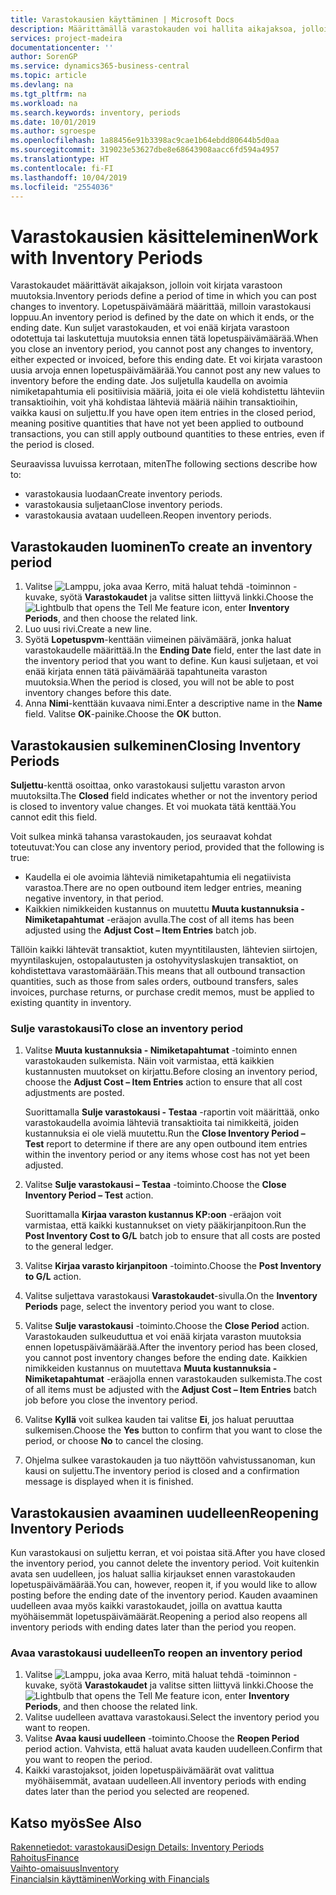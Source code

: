 ```yaml
---
title: Varastokausien käyttäminen | Microsoft Docs
description: Määrittämällä varastokauden voi hallita aikajaksoa, jolloin henkilöt voivat kirjata muutoksia varastoon.
services: project-madeira
documentationcenter: ''
author: SorenGP
ms.service: dynamics365-business-central
ms.topic: article
ms.devlang: na
ms.tgt_pltfrm: na
ms.workload: na
ms.search.keywords: inventory, periods
ms.date: 10/01/2019
ms.author: sgroespe
ms.openlocfilehash: 1a88456e91b3398ac9cae1b64ebdd80644b5d0aa
ms.sourcegitcommit: 319023e53627dbe8e68643908aacc6fd594a4957
ms.translationtype: HT
ms.contentlocale: fi-FI
ms.lasthandoff: 10/04/2019
ms.locfileid: "2554036"
---
```

# <a name="work-with-inventory-periods"></a><span data-ttu-id="d5c0c-103">Varastokausien käsitteleminen</span><span class="sxs-lookup"><span data-stu-id="d5c0c-103">Work with Inventory Periods</span></span>
<span data-ttu-id="d5c0c-104">Varastokaudet määrittävät aikajakson, jolloin voit kirjata varastoon muutoksia.</span><span class="sxs-lookup"><span data-stu-id="d5c0c-104">Inventory periods define a period of time in which you can post changes to inventory.</span></span> <span data-ttu-id="d5c0c-105">Lopetuspäivämäärä määrittää, milloin varastokausi loppuu.</span><span class="sxs-lookup"><span data-stu-id="d5c0c-105">An inventory period is defined by the date on which it ends, or the ending date.</span></span> <span data-ttu-id="d5c0c-106">Kun suljet varastokauden, et voi enää kirjata varastoon odotettuja tai laskutettuja muutoksia ennen tätä lopetuspäivämäärää.</span><span class="sxs-lookup"><span data-stu-id="d5c0c-106">When you close an inventory period, you cannot post any changes to inventory, either expected or invoiced, before this ending date.</span></span> <span data-ttu-id="d5c0c-107">Et voi kirjata varastoon uusia arvoja ennen lopetuspäivämäärää.</span><span class="sxs-lookup"><span data-stu-id="d5c0c-107">You cannot post any new values to inventory before the ending date.</span></span> <span data-ttu-id="d5c0c-108">Jos suljetulla kaudella on avoimia nimiketapahtumia eli positiivisia määriä, joita ei ole vielä kohdistettu lähteviin transaktioihin, voit yhä kohdistaa lähteviä määriä näihin transaktioihin, vaikka kausi on suljettu.</span><span class="sxs-lookup"><span data-stu-id="d5c0c-108">If you have open item entries in the closed period, meaning positive quantities that have not yet been applied to outbound transactions, you can still apply outbound quantities to these entries, even if the period is closed.</span></span>  

<span data-ttu-id="d5c0c-109">Seuraavissa luvuissa kerrotaan, miten</span><span class="sxs-lookup"><span data-stu-id="d5c0c-109">The following sections describe how to:</span></span>

* <span data-ttu-id="d5c0c-110">varastokausia luodaan</span><span class="sxs-lookup"><span data-stu-id="d5c0c-110">Create inventory periods.</span></span>  
* <span data-ttu-id="d5c0c-111">varastokausia suljetaan</span><span class="sxs-lookup"><span data-stu-id="d5c0c-111">Close inventory periods.</span></span>  
* <span data-ttu-id="d5c0c-112">varastokausia avataan uudelleen.</span><span class="sxs-lookup"><span data-stu-id="d5c0c-112">Reopen inventory periods.</span></span>  

## <a name="to-create-an-inventory-period"></a><span data-ttu-id="d5c0c-113">Varastokauden luominen</span><span class="sxs-lookup"><span data-stu-id="d5c0c-113">To create an inventory period</span></span>  
1. <span data-ttu-id="d5c0c-114">Valitse ![Lamppu, joka avaa Kerro, mitä haluat tehdä -toiminnon](media/ui-search/search_small.png "Kerro, mitä haluat tehdä") -kuvake, syötä **Varastokaudet** ja valitse sitten liittyvä linkki.</span><span class="sxs-lookup"><span data-stu-id="d5c0c-114">Choose the ![Lightbulb that opens the Tell Me feature](media/ui-search/search_small.png "Tell me what you want to do") icon, enter **Inventory Periods**, and then choose the related link.</span></span>  
2. <span data-ttu-id="d5c0c-115">Luo uusi rivi.</span><span class="sxs-lookup"><span data-stu-id="d5c0c-115">Create a new line.</span></span>  
3. <span data-ttu-id="d5c0c-116">Syötä **Lopetuspvm**-kenttään viimeinen päivämäärä, jonka haluat varastokaudelle määrittää.</span><span class="sxs-lookup"><span data-stu-id="d5c0c-116">In the **Ending Date** field, enter the last date in the inventory period that you want to define.</span></span> <span data-ttu-id="d5c0c-117">Kun kausi suljetaan, et voi enää kirjata ennen tätä päivämäärää tapahtuneita varaston muutoksia.</span><span class="sxs-lookup"><span data-stu-id="d5c0c-117">When the period is closed, you will not be able to post inventory changes before this date.</span></span>  
4. <span data-ttu-id="d5c0c-118">Anna **Nimi**-kenttään kuvaava nimi.</span><span class="sxs-lookup"><span data-stu-id="d5c0c-118">Enter a descriptive name in the **Name** field.</span></span> <span data-ttu-id="d5c0c-119">Valitse **OK**-painike.</span><span class="sxs-lookup"><span data-stu-id="d5c0c-119">Choose the **OK** button.</span></span>  

## <a name="closing-inventory-periods"></a><span data-ttu-id="d5c0c-120">Varastokausien sulkeminen</span><span class="sxs-lookup"><span data-stu-id="d5c0c-120">Closing Inventory Periods</span></span>  
<span data-ttu-id="d5c0c-121">**Suljettu**-kenttä osoittaa, onko varastokausi suljettu varaston arvon muutoksilta.</span><span class="sxs-lookup"><span data-stu-id="d5c0c-121">The **Closed** field indicates whether or not the inventory period is closed to inventory value changes.</span></span> <span data-ttu-id="d5c0c-122">Et voi muokata tätä kenttää.</span><span class="sxs-lookup"><span data-stu-id="d5c0c-122">You cannot edit this field.</span></span>  

<span data-ttu-id="d5c0c-123">Voit sulkea minkä tahansa varastokauden, jos seuraavat kohdat toteutuvat:</span><span class="sxs-lookup"><span data-stu-id="d5c0c-123">You can close any inventory period, provided that the following is true:</span></span>  

* <span data-ttu-id="d5c0c-124">Kaudella ei ole avoimia lähteviä nimiketapahtumia eli negatiivista varastoa.</span><span class="sxs-lookup"><span data-stu-id="d5c0c-124">There are no open outbound item ledger entries, meaning negative inventory, in that period.</span></span>  
* <span data-ttu-id="d5c0c-125">Kaikkien nimikkeiden kustannus on muutettu **Muuta kustannuksia - Nimiketapahtumat** -eräajon avulla.</span><span class="sxs-lookup"><span data-stu-id="d5c0c-125">The cost of all items has been adjusted using the **Adjust Cost – Item Entries** batch job.</span></span>  

<span data-ttu-id="d5c0c-126">Tällöin kaikki lähtevät transaktiot, kuten myyntitilausten, lähtevien siirtojen, myyntilaskujen, ostopalautusten ja ostohyvityslaskujen transaktiot, on kohdistettava varastomäärään.</span><span class="sxs-lookup"><span data-stu-id="d5c0c-126">This means that all outbound transaction quantities, such as those from sales orders, outbound transfers, sales invoices, purchase returns, or purchase credit memos, must be applied to existing quantity in inventory.</span></span>  

### <a name="to-close-an-inventory-period"></a><span data-ttu-id="d5c0c-127">Sulje varastokausi</span><span class="sxs-lookup"><span data-stu-id="d5c0c-127">To close an inventory period</span></span>  
1. <span data-ttu-id="d5c0c-128">Valitse **Muuta kustannuksia - Nimiketapahtumat** -toiminto ennen varastokauden sulkemista. Näin voit varmistaa, että kaikkien kustannusten muutokset on kirjattu.</span><span class="sxs-lookup"><span data-stu-id="d5c0c-128">Before closing an inventory period, choose the **Adjust Cost – Item Entries** action to ensure that all cost adjustments are posted.</span></span>

     <span data-ttu-id="d5c0c-129">Suorittamalla **Sulje varastokausi - Testaa** -raportin voit määrittää, onko varastokaudella avoimia lähteviä transaktioita tai nimikkeitä, joiden kustannuksia ei ole vielä muutettu.</span><span class="sxs-lookup"><span data-stu-id="d5c0c-129">Run the **Close Inventory Period – Test** report to determine if there are any open outbound item entries within the inventory period or any items whose cost has not yet been adjusted.</span></span>  
2. <span data-ttu-id="d5c0c-130">Valitse **Sulje varastokausi – Testaa** -toiminto.</span><span class="sxs-lookup"><span data-stu-id="d5c0c-130">Choose the **Close Inventory Period – Test** action.</span></span>  

     <span data-ttu-id="d5c0c-131">Suorittamalla **Kirjaa varaston kustannus KP:oon** -eräajon voit varmistaa, että kaikki kustannukset on viety pääkirjanpitoon.</span><span class="sxs-lookup"><span data-stu-id="d5c0c-131">Run the **Post Inventory Cost to G/L** batch job to ensure that all costs are posted to the general ledger.</span></span>  
3. <span data-ttu-id="d5c0c-132">Valitse **Kirjaa varasto kirjanpitoon** -toiminto.</span><span class="sxs-lookup"><span data-stu-id="d5c0c-132">Choose the **Post Inventory to G/L** action.</span></span>  
4. <span data-ttu-id="d5c0c-133">Valitse suljettava varastokausi **Varastokaudet**-sivulla.</span><span class="sxs-lookup"><span data-stu-id="d5c0c-133">On the **Inventory Periods** page, select the inventory period you want to close.</span></span>  
5. <span data-ttu-id="d5c0c-134">Valitse **Sulje varastokausi** -toiminto.</span><span class="sxs-lookup"><span data-stu-id="d5c0c-134">Choose the **Close Period** action.</span></span> <span data-ttu-id="d5c0c-135">Varastokauden sulkeuduttua et voi enää kirjata varaston muutoksia ennen lopetuspäivämäärää.</span><span class="sxs-lookup"><span data-stu-id="d5c0c-135">After the inventory period has been closed, you cannot post inventory changes before the ending date.</span></span> <span data-ttu-id="d5c0c-136">Kaikkien nimikkeiden kustannus on muutettava **Muuta kustannuksia - Nimiketapahtumat** -eräajolla ennen varastokauden sulkemista.</span><span class="sxs-lookup"><span data-stu-id="d5c0c-136">The cost of all items must be adjusted with the **Adjust Cost – Item Entries** batch job before you close the inventory period.</span></span>  
6. <span data-ttu-id="d5c0c-137">Valitse **Kyllä** voit sulkea kauden tai valitse **Ei**, jos haluat peruuttaa sulkemisen.</span><span class="sxs-lookup"><span data-stu-id="d5c0c-137">Choose the **Yes** button to confirm that you want to close the period, or choose **No** to cancel the closing.</span></span>  
7. <span data-ttu-id="d5c0c-138">Ohjelma sulkee varastokauden ja tuo näyttöön vahvistussanoman, kun kausi on suljettu.</span><span class="sxs-lookup"><span data-stu-id="d5c0c-138">The inventory period is closed and a confirmation message is displayed when it is finished.</span></span>  

## <a name="reopening-inventory-periods"></a><span data-ttu-id="d5c0c-139">Varastokausien avaaminen uudelleen</span><span class="sxs-lookup"><span data-stu-id="d5c0c-139">Reopening Inventory Periods</span></span>  
<span data-ttu-id="d5c0c-140">Kun varastokausi on suljettu kerran, et voi poistaa sitä.</span><span class="sxs-lookup"><span data-stu-id="d5c0c-140">After you have closed the inventory period, you cannot delete the inventory period.</span></span> <span data-ttu-id="d5c0c-141">Voit kuitenkin avata sen uudelleen, jos haluat sallia kirjaukset ennen varastokauden lopetuspäivämäärää.</span><span class="sxs-lookup"><span data-stu-id="d5c0c-141">You can, however, reopen it, if you would like to allow posting before the ending date of the inventory period.</span></span> <span data-ttu-id="d5c0c-142">Kauden avaaminen uudelleen avaa myös kaikki varastokaudet, joilla on avattua kautta myöhäisemmät lopetuspäivämäärät.</span><span class="sxs-lookup"><span data-stu-id="d5c0c-142">Reopening a period also reopens all inventory periods with ending dates later than the period you reopen.</span></span>  

### <a name="to-reopen-an-inventory-period"></a><span data-ttu-id="d5c0c-143">Avaa varastokausi uudelleen</span><span class="sxs-lookup"><span data-stu-id="d5c0c-143">To reopen an inventory period</span></span>  
1. <span data-ttu-id="d5c0c-144">Valitse ![Lamppu, joka avaa Kerro, mitä haluat tehdä -toiminnon](media/ui-search/search_small.png "Kerro, mitä haluat tehdä") -kuvake, syötä **Varastokaudet** ja valitse sitten liittyvä linkki.</span><span class="sxs-lookup"><span data-stu-id="d5c0c-144">Choose the ![Lightbulb that opens the Tell Me feature](media/ui-search/search_small.png "Tell me what you want to do") icon, enter **Inventory Periods**, and then choose the related link.</span></span>  
2. <span data-ttu-id="d5c0c-145">Valitse uudelleen avattava varastokausi.</span><span class="sxs-lookup"><span data-stu-id="d5c0c-145">Select the inventory period you want to reopen.</span></span>  
3. <span data-ttu-id="d5c0c-146">Valitse **Avaa kausi uudelleen** -toiminto.</span><span class="sxs-lookup"><span data-stu-id="d5c0c-146">Choose the **Reopen Period** period action.</span></span> <span data-ttu-id="d5c0c-147">Vahvista, että haluat avata kauden uudelleen.</span><span class="sxs-lookup"><span data-stu-id="d5c0c-147">Confirm that you want to reopen the period.</span></span>  
4. <span data-ttu-id="d5c0c-148">Kaikki varastojaksot, joiden lopetuspäivämäärät ovat valittua myöhäisemmät, avataan uudelleen.</span><span class="sxs-lookup"><span data-stu-id="d5c0c-148">All inventory periods with ending dates later than the period you selected are reopened.</span></span>  

## <a name="see-also"></a><span data-ttu-id="d5c0c-149">Katso myös</span><span class="sxs-lookup"><span data-stu-id="d5c0c-149">See Also</span></span>  
[<span data-ttu-id="d5c0c-150">Rakennetiedot: varastokausi</span><span class="sxs-lookup"><span data-stu-id="d5c0c-150">Design Details: Inventory Periods</span></span>](design-details-inventory-periods.md)  
[<span data-ttu-id="d5c0c-151">Rahoitus</span><span class="sxs-lookup"><span data-stu-id="d5c0c-151">Finance</span></span>](finance.md)  
[<span data-ttu-id="d5c0c-152">Vaihto-omaisuus</span><span class="sxs-lookup"><span data-stu-id="d5c0c-152">Inventory</span></span>](inventory-manage-inventory.md)  
[<span data-ttu-id="d5c0c-153">Financialsin käyttäminen</span><span class="sxs-lookup"><span data-stu-id="d5c0c-153">Working with Financials</span></span>](ui-work-product.md)
